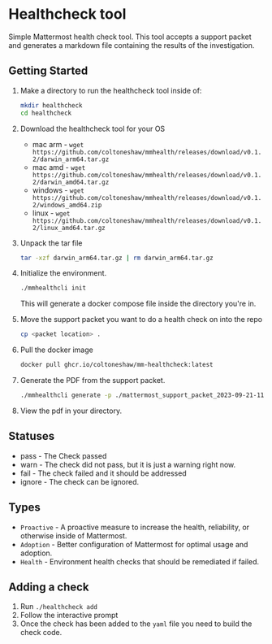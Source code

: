 # Healthcheck tool

Simple Mattermost health check tool. This tool accepts a support packet and generates a markdown file containing the results of the investigation.

## Getting Started

1. Make a directory to run the healthcheck tool inside of:

    ```bash
    mkdir healthcheck
    cd healthcheck
    ```

2. Download the healthcheck tool for your OS

    - mac arm - `wget https://github.com/coltoneshaw/mmhealth/releases/download/v0.1.2/darwin_arm64.tar.gz`
    - mac amd - `wget https://github.com/coltoneshaw/mmhealth/releases/download/v0.1.2/darwin_amd64.tar.gz`
    - windows - `wget https://github.com/coltoneshaw/mmhealth/releases/download/v0.1.2/windows_amd64.zip`
    - linux   - `wget https://github.com/coltoneshaw/mmhealth/releases/download/v0.1.2/linux_amd64.tar.gz`

3. Unpack the tar file

    ```bash
    tar -xzf darwin_arm64.tar.gz | rm darwin_arm64.tar.gz
    ```

4. Initialize the environment.

    ```bash
    ./mmhealthcli init
    ```

    This will generate a docker compose file inside the directory you're in.

5. Move the support packet you want to do a health check on into the repo

    ```bash
    cp <packet location> .
    ```

6. Pull the docker image

    ```bash
    docker pull ghcr.io/coltoneshaw/mm-healthcheck:latest
    ```

7. Generate the PDF from the support packet.

    ```bash
    ./mmhealthcli generate -p ./mattermost_support_packet_2023-09-21-11-55.zip
    ```

8. View the pdf in your directory.

## Statuses

- pass - The Check passed
- warn - The check did not pass, but it is just a warning right now.
- fail - The check failed and it should be addressed
- ignore - The check can be ignored.

## Types

- `Proactive` - A proactive measure to increase the health, reliability, or otherwise inside of Mattermost.
- `Adoption` - Better configuration of Mattermost for optimal usage and adoption.
- `Health` - Environment health checks that should be remediated if failed.



## Adding a check

1. Run `./healthcheck add`
2. Follow the interactive prompt
3. Once the check has been added to the `yaml` file you need to build the check code.
